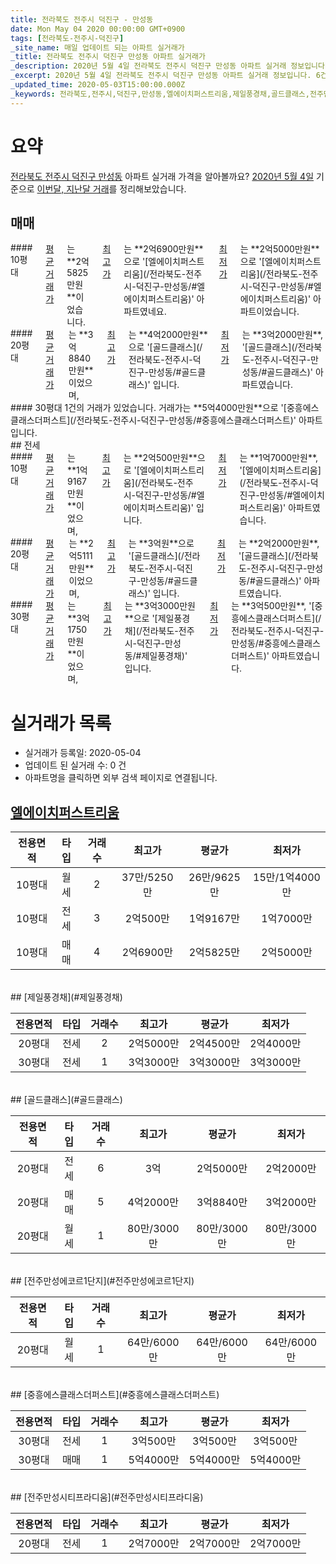 ```yaml
---
title: 전라북도 전주시 덕진구 - 만성동
date: Mon May 04 2020 00:00:00 GMT+0900
tags: [전라북도-전주시-덕진구]
_site_name: 매일 업데이트 되는 아파트 실거래가
_title: 전라북도 전주시 덕진구 만성동 아파트 실거래가
_description: 2020년 5월 4일 전라북도 전주시 덕진구 만성동 아파트 실거래 정보입니다. 6건 아파트 정보가 있습니다.
_excerpt: 2020년 5월 4일 전라북도 전주시 덕진구 만성동 아파트 실거래 정보입니다. 6건 아파트 정보가 있습니다.
_updated_time: 2020-05-03T15:00:00.000Z
_keywords: 전라북도,전주시,덕진구,만성동,엘에이치퍼스트리움,제일풍경채,골드클래스,전주만성에코르1단지,중흥에스클래스더퍼스트,전주만성시티프라디움
---
```





# 요약
<ins>전라북도 전주시 덕진구 만성동</ins> 아파트 실거래 가격을 알아볼까요? <ins>2020년 5월 4일</ins> 기준으로 <ins>이번달, 지난달 거래</ins>를 정리해보았습니다.

## 매매
<div class="container">
<div class="six columns" markdown="1">
#### 10평대
<ins>평균 거래가</ins>는 **2억5825만원**이었습니다. <ins>최고가</ins>는 **2억6900만원**으로 '[엘에이치퍼스트리움](/전라북도-전주시-덕진구-만성동/#엘에이치퍼스트리움)' 아파트였네요. <ins>최저가</ins>는 **2억5000만원**으로 '[엘에이치퍼스트리움](/전라북도-전주시-덕진구-만성동/#엘에이치퍼스트리움)' 아파트이었습니다.
</div>
<div class="six columns" markdown="1">
#### 20평대
<ins>평균 거래가</ins>는 **3억8840만원**이었으며, <ins>최고가</ins>는 **4억2000만원**으로 '[골드클래스](/전라북도-전주시-덕진구-만성동/#골드클래스)' 입니다. <ins>최저가</ins>는 **3억2000만원**, '[골드클래스](/전라북도-전주시-덕진구-만성동/#골드클래스)' 아파트였습니다.
</div>
</div>
<div class="container">
<div class="twelve columns" markdown="1">
#### 30평대
1건의 거래가 있었습니다. 거래가는 **5억4000만원**으로 '[중흥에스클래스더퍼스트](/전라북도-전주시-덕진구-만성동/#중흥에스클래스더퍼스트)' 아파트입니다.
</div>
</div>
## 전세
<div class="container">
<div class="six columns" markdown="1">
#### 10평대
<ins>평균 거래가</ins>는 **1억9167만원**이었으며, <ins>최고가</ins>는 **2억500만원**으로 '[엘에이치퍼스트리움](/전라북도-전주시-덕진구-만성동/#엘에이치퍼스트리움)' 입니다. <ins>최저가</ins>는 **1억7000만원**, '[엘에이치퍼스트리움](/전라북도-전주시-덕진구-만성동/#엘에이치퍼스트리움)' 아파트였습니다.
</div>
<div class="six columns" markdown="1">
#### 20평대
<ins>평균 거래가</ins>는 **2억5111만원**이었으며, <ins>최고가</ins>는 **3억원**으로 '[골드클래스](/전라북도-전주시-덕진구-만성동/#골드클래스)' 입니다. <ins>최저가</ins>는 **2억2000만원**, '[골드클래스](/전라북도-전주시-덕진구-만성동/#골드클래스)' 아파트였습니다.
</div>
</div>
<div class="container">
<div class="twelve columns" markdown="1">
#### 30평대
<ins>평균 거래가</ins>는 **3억1750만원**이었으며, <ins>최고가</ins>는 **3억3000만원**으로 '[제일풍경채](/전라북도-전주시-덕진구-만성동/#제일풍경채)' 입니다. <ins>최저가</ins>는 **3억500만원**, '[중흥에스클래스더퍼스트](/전라북도-전주시-덕진구-만성동/#중흥에스클래스더퍼스트)' 아파트였습니다.
</div>
</div>



# 실거래가 목록
- 실거래가 등록일: 2020-05-04
- 업데이트 된 실거래 수: 0 건
- 아파트명을 클릭하면 외부 검색 페이지로 연결됩니다.

## [엘에이치퍼스트리움](#엘에이치퍼스트리움)

|전용면적|타입|거래수|최고가|평균가|최저가|
|:---:|:---:|:---:|:---:|:---:|:---:|
|10평대|<span class="deal-type-3">월세</span>|2|37만/5250만|26만/9625만|15만/1억4000만|
|10평대|<span class="deal-type-2">전세</span>|3|2억500만|1억9167만|1억7000만|
|10평대|<span class="deal-type-1">매매</span>|4|2억6900만|2억5825만|2억5000만|

<br/>
## [제일풍경채](#제일풍경채)

|전용면적|타입|거래수|최고가|평균가|최저가|
|:---:|:---:|:---:|:---:|:---:|:---:|
|20평대|<span class="deal-type-2">전세</span>|2|2억5000만|2억4500만|2억4000만|
|30평대|<span class="deal-type-2">전세</span>|1|3억3000만|3억3000만|3억3000만|

<br/>
## [골드클래스](#골드클래스)

|전용면적|타입|거래수|최고가|평균가|최저가|
|:---:|:---:|:---:|:---:|:---:|:---:|
|20평대|<span class="deal-type-2">전세</span>|6|3억|2억5000만|2억2000만|
|20평대|<span class="deal-type-1">매매</span>|5|4억2000만|3억8840만|3억2000만|
|20평대|<span class="deal-type-3">월세</span>|1|80만/3000만|80만/3000만|80만/3000만|

<br/>
## [전주만성에코르1단지](#전주만성에코르1단지)

|전용면적|타입|거래수|최고가|평균가|최저가|
|:---:|:---:|:---:|:---:|:---:|:---:|
|20평대|<span class="deal-type-3">월세</span>|1|64만/6000만|64만/6000만|64만/6000만|

<br/>
## [중흥에스클래스더퍼스트](#중흥에스클래스더퍼스트)

|전용면적|타입|거래수|최고가|평균가|최저가|
|:---:|:---:|:---:|:---:|:---:|:---:|
|30평대|<span class="deal-type-2">전세</span>|1|3억500만|3억500만|3억500만|
|30평대|<span class="deal-type-1">매매</span>|1|5억4000만|5억4000만|5억4000만|

<br/>
## [전주만성시티프라디움](#전주만성시티프라디움)

|전용면적|타입|거래수|최고가|평균가|최저가|
|:---:|:---:|:---:|:---:|:---:|:---:|
|20평대|<span class="deal-type-2">전세</span>|1|2억7000만|2억7000만|2억7000만|

<br/>



